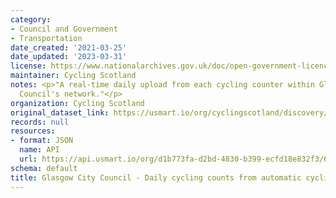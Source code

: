 ```yaml
---
category:
- Council and Government
- Transportation
date_created: '2021-03-25'
date_updated: '2023-03-31'
license: https://www.nationalarchives.gov.uk/doc/open-government-licence/version/3/
maintainer: Cycling Scotland
notes: <p>"A real-time daily upload from each cycling counter within Glasgow City
  Council's network."</p>
organization: Cycling Scotland
original_dataset_link: https://usmart.io/org/cyclingscotland/discovery/discovery-view-detail/af7fedef-7a7a-413f-a5c9-46b8eeeabeda
records: null
resources:
- format: JSON
  name: API
  url: https://api.usmart.io/org/d1b773fa-d2bd-4830-b399-ecfd18e832f3/657f6f93-932b-4851-ae21-830b321c185d/1/urql
schema: default
title: Glasgow City Council - Daily cycling counts from automatic cycling counters
---
```

